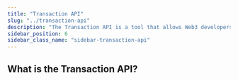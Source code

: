 ```yaml
---
title: "Transaction API"
slug: "../transaction-api"
description: "The Transaction API is a tool that allows Web3 developers to easily access transaction data from Aptos blockchains."
sidebar_position: 6
sidebar_class_name: "sidebar-transaction-api"
---
```


## What is the Transaction API?
